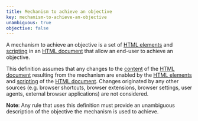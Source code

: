 ```yaml
---
title: Mechanism to achieve an objective
key: mechanism-to-achieve-an-objective
unambiguous: true
objective: false
---
```


A mechanism to achieve an objective is a set of [HTML elements][] and [scripting][] in an [HTML document][] that allow an end-user to achieve an objective. 

This definition assumes that any changes to the [content][] of the [HTML document][] resulting from the mechanism are enabled by the [HTML elements][] and [scripting][] of the [HTML document][]. Changes originated by any other sources (e.g. browser shortcuts, browser extensions, browser settings, user agents, external browser applications) are not considered.

**Note**: Any rule that uses this definition must provide an unambiguous description of the objective the mechanism is used to achieve.

[content]: https://www.w3.org/TR/WCAG21/#dfn-content
[html document]: https://dom.spec.whatwg.org/#html-document
[HTML elements]: https://html.spec.whatwg.org/multipage/dom.html#htmlelement
[scripting]: https://html.spec.whatwg.org/#scripting-3
